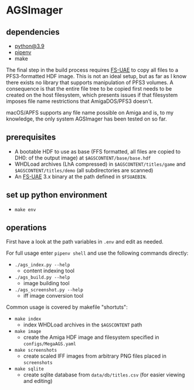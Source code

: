 # AGSImager

## dependencies
- python@3.9
- [pipenv](https://pipenv.readthedocs.io)
- make

The final step in the build process requires [FS-UAE](https://fs-uae.net) to copy all files to a PFS3-formatted HDF image. This is not an ideal setup, but as far as I know there exists no library that supports manipulation of PFS3 volumes. A consequence is that the entire file tree to be copied first needs to be created on the host filesystem, which presents issues if that filesystem imposes file name restrictions that AmigaDOS/PFS3 doesn't. 

macOS/APFS supports any file name possible on Amiga and is, to my knowledge, the only system AGSImager has been tested on so far. 

## prerequisites
- A bootable HDF to use as base (FFS formatted, all files are copied to DH0: of the output image) at `$AGSCONTENT/base/base.hdf`
- WHDLoad archives (LhA compressed) in `$AGSCONTENT/titles/game` and `$AGSCONTENT/titles/demo` (all subdirectories are scanned)
- An [FS-UAE](https://fs-uae.net) 3.x binary at the path defined in `$FSUAEBIN`. 

## set up python environment
- `make env`

## operations

First have a look at the path variables in `.env` and edit as needed.

For full usage enter `pipenv shell` and use the following commands directly:

- `./ags_index.py --help`
  - content indexing tool
- `./ags_build.py --help`
  - image building tool
- `./ags_screenshot.py --help`
  - iff image conversion tool

Common usage is covered by makefile "shortuts":

- `make index`
  - index WHDLoad archives in the `$AGSCONTENT` path
- `make image`
  - create the Amiga HDF image and filesystem specified in `configs/MegaAGS.yaml`
- `make screenshots`
  - create scaled IFF images from arbitrary PNG files placed in `screenshots` 
- `make sqlite`
  - create sqlite database from `data/db/titles.csv` (for easier viewing and editing)
 